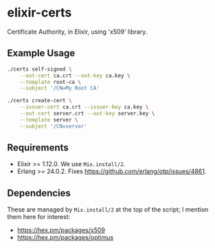 # elixir-certs

Certificate Authority, in Elixir, using 'x509' library.

## Example Usage

```bash
./certs self-signed \
    --out-cert ca.crt --out-key ca.key \
    --template root-ca \
    --subject '/CN=My Root CA'

./certs create-cert \
    --issuer-cert ca.crt --issuer-key ca.key \
    --out-cert server.crt --out-key server.key \
    --template server \
    --subject '/CN=server'
```

## Requirements

- Elixir >= 1.12.0. We use `Mix.install/2`.
- Erlang >= 24.0.2. Fixes https://github.com/erlang/otp/issues/4861.

## Dependencies

These are managed by `Mix.install/2` at the top of the script; I mention them here for interest:

- https://hex.pm/packages/x509
- https://hex.pm/packages/optimus
